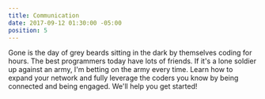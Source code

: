 ```yaml
---
title: Communication
date: 2017-09-12 01:30:00 -05:00
position: 5
---
```


Gone is the day of grey beards sitting in the dark by themselves coding for hours. The best programmers today have lots of friends. If it's a lone soldier up against an army, I'm betting on the army every time. Learn how to expand your network and fully leverage the coders you know by being connected and being engaged. We'll help you get started!